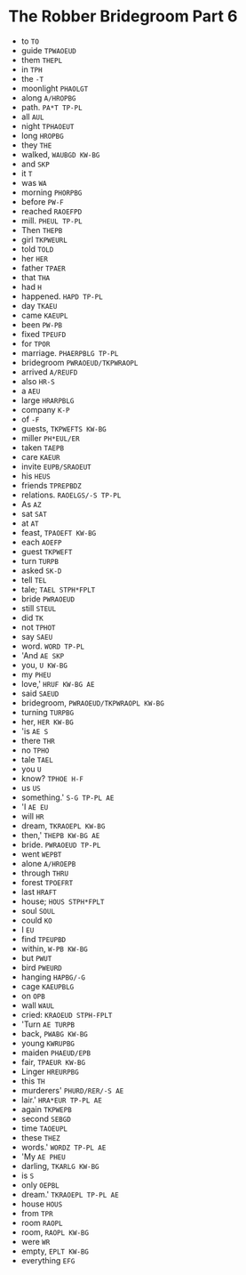 # The Robber Bridegroom Part 6

* to `TO`
* guide `TPWAOEUD`
* them `THEPL`
* in `TPH`
* the `-T`
* moonlight `PHAOLGT`
* along `A/HROPBG`
* path. `PA*T TP-PL`
* all `AUL`
* night `TPHAOEUT`
* long `HROPBG`
* they `THE`
* walked, `WAUBGD KW-BG`
* and `SKP`
* it `T`
* was `WA`
* morning `PHORPBG`
* before `PW-F`
* reached `RAOEFPD`
* mill. `PHEUL TP-PL`
* Then `THEPB`
* girl `TKPWEURL`
* told `TOLD`
* her `HER`
* father `TPAER`
* that `THA`
* had `H`
* happened. `HAPD TP-PL`
* day `TKAEU`
* came `KAEUPL`
* been `PW-PB`
* fixed `TPEUFD`
* for `TPOR`
* marriage. `PHAERPBLG TP-PL`
* bridegroom `PWRAOEUD/TKPWRAOPL`
* arrived `A/REUFD`
* also `HR-S`
* a `AEU`
* large `HRARPBLG`
* company `K-P`
* of `-F`
* guests, `TKPWEFTS KW-BG`
* miller `PH*EUL/ER`
* taken `TAEPB`
* care `KAEUR`
* invite `EUPB/SRAOEUT`
* his `HEUS`
* friends `TPREPBDZ`
* relations. `RAOELGS/-S TP-PL`
* As `AZ`
* sat `SAT`
* at `AT`
* feast, `TPAOEFT KW-BG`
* each `AOEFP`
* guest `TKPWEFT`
* turn `TURPB`
* asked `SK-D`
* tell `TEL`
* tale; `TAEL STPH*FPLT`
* bride `PWRAOEUD`
* still `STEUL`
* did `TK`
* not `TPHOT`
* say `SAEU`
* word. `WORD TP-PL`
* 'And `AE SKP`
* you, `U KW-BG`
* my `PHEU`
* love,' `HRUF KW-BG AE`
* said `SAEUD`
* bridegroom, `PWRAOEUD/TKPWRAOPL KW-BG`
* turning `TURPBG`
* her, `HER KW-BG`
* 'is `AE S`
* there `THR`
* no `TPHO`
* tale `TAEL`
* you `U`
* know? `TPHOE H-F`
* us `US`
* something.' `S-G TP-PL AE`
* 'I `AE EU`
* will `HR`
* dream, `TKRAOEPL KW-BG`
* then,' `THEPB KW-BG AE`
* bride. `PWRAOEUD TP-PL`
* went `WEPBT`
* alone `A/HROEPB`
* through `THRU`
* forest `TPOEFRT`
* last `HRAFT`
* house; `HOUS STPH*FPLT`
* soul `SOUL`
* could `KO`
* I `EU`
* find `TPEUPBD`
* within, `W-PB KW-BG`
* but `PWUT`
* bird `PWEURD`
* hanging `HAPBG/-G`
* cage `KAEUPBLG`
* on `OPB`
* wall `WAUL`
* cried: `KRAOEUD STPH-FPLT`
* 'Turn `AE TURPB`
* back, `PWABG KW-BG`
* young `KWRUPBG`
* maiden `PHAEUD/EPB`
* fair, `TPAEUR KW-BG`
* Linger `HREURPBG`
* this `TH`
* murderers' `PHURD/RER/-S AE`
* lair.' `HRA*EUR TP-PL AE`
* again `TKPWEPB`
* second `SEBGD`
* time `TAOEUPL`
* these `THEZ`
* words.' `WORDZ TP-PL AE`
* 'My `AE PHEU`
* darling, `TKARLG KW-BG`
* is `S`
* only `OEPBL`
* dream.' `TKRAOEPL TP-PL AE`
* house `HOUS`
* from `TPR`
* room `RAOPL`
* room, `RAOPL KW-BG`
* were `WR`
* empty, `EPLT KW-BG`
* everything `EFG`
